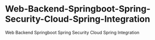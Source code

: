 # Web-Backend-Springboot-Spring-Security-Cloud-Spring-Integration
Web Backend Springboot Spring Security Cloud Spring Integration
